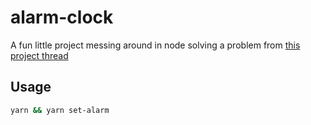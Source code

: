 # alarm-clock

A fun little project messing around in node solving a problem from [this project thread](https://www.reddit.com/r/beginnerprojects/comments/4n9hne/project_idea_alarm_clock/)

## Usage

```bash
yarn && yarn set-alarm
```
